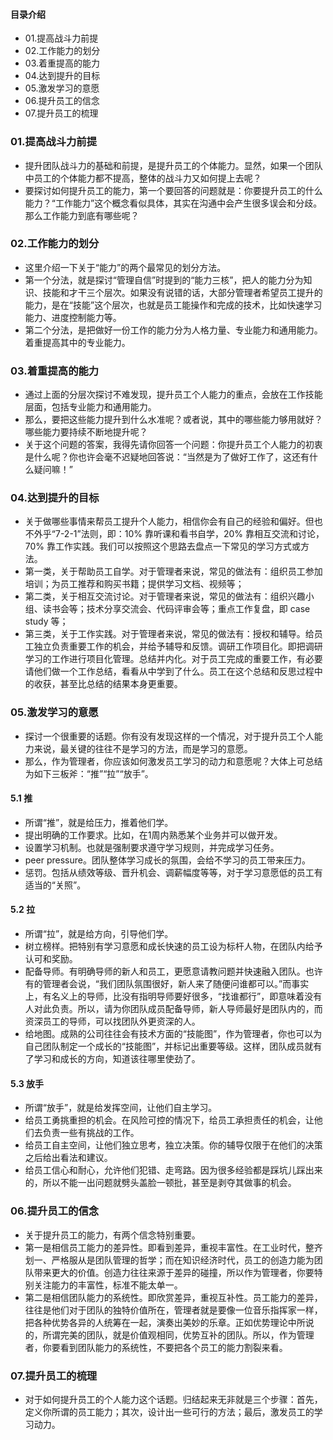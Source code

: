 #### 目录介绍
- 01.提高战斗力前提
- 02.工作能力的划分
- 03.着重提高的能力
- 04.达到提升的目标
- 05.激发学习的意愿
- 06.提升员工的信念
- 07.提升员工的梳理



### 01.提高战斗力前提
- 提升团队战斗力的基础和前提，是提升员工的个体能力。显然，如果一个团队中员工的个体能力都不提高，整体的战斗力又如何提上去呢？
- 要探讨如何提升员工的能力，第一个要回答的问题就是：你要提升员工的什么能力？“工作能力”这个概念看似具体，其实在沟通中会产生很多误会和分歧。那么工作能力到底有哪些呢？



### 02.工作能力的划分
- 这里介绍一下关于“能力”的两个最常见的划分方法。
- 第一个分法，就是探讨“管理自信”时提到的“能力三核”，把人的能力分为知识、技能和才干三个层次。如果没有说错的话，大部分管理者希望员工提升的能力，是在“技能”这个层次，也就是员工能操作和完成的技术，比如快速学习能力、进度控制能力等。
- 第二个分法，是把做好一份工作的能力分为人格力量、专业能力和通用能力。着重提高其中的专业能力。



### 03.着重提高的能力
- 通过上面的分层次探讨不难发现，提升员工个人能力的重点，会放在工作技能层面，包括专业能力和通用能力。
- 那么，要把这些能力提升到什么水准呢？或者说，其中的哪些能力够用就好？哪些能力要持续不断地提升呢？
- 关于这个问题的答案，我得先请你回答一个问题：你提升员工个人能力的初衷是什么呢？你也许会毫不迟疑地回答说：“当然是为了做好工作了，这还有什么疑问嘛！”



### 04.达到提升的目标
- 关于做哪些事情来帮员工提升个人能力，相信你会有自己的经验和偏好。但也不外乎“7-2-1”法则，即：10% 靠听课和看书自学，20% 靠相互交流和讨论，70% 靠工作实践。我们可以按照这个思路去盘点一下常见的学习方式或方法。
- 第一类，关于帮助员工自学。对于管理者来说，常见的做法有：组织员工参加培训；为员工推荐和购买书籍；提供学习文档、视频等；
- 第二类，关于相互交流讨论。对于管理者来说，常见的做法有：组织兴趣小组、读书会等；技术分享交流会、代码评审会等；重点工作复盘，即 case study 等；
- 第三类，关于工作实践。对于管理者来说，常见的做法有：授权和辅导。给员工独立负责重要工作的机会，并给予辅导和反馈。调研工作项目化。即把调研学习的工作进行项目化管理。总结并内化。对于员工完成的重要工作，有必要请他们做一个工作总结，看看从中学到了什么。员工在这个总结和反思过程中的收获，甚至比总结的结果本身更重要。



### 05.激发学习的意愿
- 探讨一个很重要的话题。你有没有发现这样的一个情况，对于提升员工个人能力来说，最关键的往往不是学习的方法，而是学习的意愿。
- 那么，作为管理者，你应该如何激发员工学习的动力和意愿呢？大体上可总结为如下三板斧：“推”“拉”“放手”。


#### 5.1 推
- 所谓“推”，就是给压力，推着他们学。
- 提出明确的工作要求。比如，在1周内熟悉某个业务并可以做开发。
- 设置学习机制。也就是强制要求遵守学习规则，并完成学习任务。
- peer pressure。团队整体学习成长的氛围，会给不学习的员工带来压力。
- 惩罚。包括从绩效等级、晋升机会、调薪幅度等等，对于学习意愿低的员工有适当的“关照”。



#### 5.2 拉
- 所谓“拉”，就是给方向，引导他们学。
- 树立榜样。把特别有学习意愿和成长快速的员工设为标杆人物，在团队内给予认可和奖励。
- 配备导师。有明确导师的新人和员工，更愿意请教问题并快速融入团队。也许有的管理者会说，“我们团队氛围很好，新人来了随便问谁都可以。”而事实上，有名义上的导师，比没有指明导师要好很多，“找谁都行”，即意味着没有人对此负责。所以，请为你团队成员配备导师，新人导师最好是团队内的，而资深员工的导师，可以找团队外更资深的人。
- 给地图。成熟的公司往往会有技术方面的“技能图”，作为管理者，你也可以为自己团队制定一个成长的“技能图”，并标记出重要等级。这样，团队成员就有了学习和成长的方向，知道该往哪里使劲了。



#### 5.3 放手
- 所谓“放手”，就是给发挥空间，让他们自主学习。
- 给员工勇挑重担的机会。在风险可控的情况下，给员工承担责任的机会，让他们去负责一些有挑战的工作。
- 给员工自主空间，让他们独立思考，独立决策。你的辅导仅限于在他们的决策之后给出看法和建议。
- 给员工信心和耐心，允许他们犯错、走弯路。因为很多经验都是踩坑儿踩出来的，所以不能一出问题就劈头盖脸一顿批，甚至是剥夺其做事的机会。


### 06.提升员工的信念
- 关于提升员工的能力，有两个信念特别重要。
- 第一是相信员工能力的差异性。即看到差异，重视丰富性。在工业时代，整齐划一、严格服从是团队管理的哲学；而在知识经济时代，员工的创造力能为团队带来更大的价值。创造力往往来源于差异的碰撞，所以作为管理者，你要特别关注能力的丰富性，标准不能太单一。
- 第二是相信团队能力的系统性。即欣赏差异，重视互补性。员工能力的差异，往往是他们对于团队的独特价值所在，管理者就是要像一位音乐指挥家一样，把各种优势各异的人统筹在一起，演奏出美妙的乐章。正如优势理论中所说的，所谓完美的团队，就是价值观相同，优势互补的团队。所以，作为管理者，你要看到团队能力的系统性，不要把各个员工的能力割裂来看。


### 07.提升员工的梳理
- 对于如何提升员工的个人能力这个话题。归结起来无非就是三个步骤：首先，定义你所谓的员工能力；其次，设计出一些可行的方法；最后，激发员工的学习动力。




